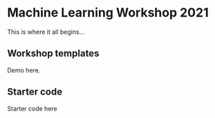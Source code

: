 # Machine Learning Workshop 2021

This is where it all begins...

## Workshop templates

Demo here.

## Starter code

Starter code here
